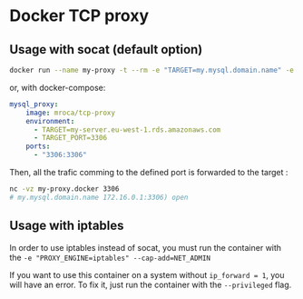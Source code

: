 # Docker TCP proxy

## Usage with socat (default option)

```bash
docker run --name my-proxy -t --rm -e "TARGET=my.mysql.domain.name" -e "TARGET_PORT=3306" mroca/tcp-proxy
```

or, with docker-compose:

```yaml
mysql_proxy:
    image: mroca/tcp-proxy
    environment:
      - TARGET=my-server.eu-west-1.rds.amazonaws.com
      - TARGET_PORT=3306
    ports:
      - "3306:3306"
```

Then, all the trafic comming to the defined port is forwarded to the target :
```bash
nc -vz my-proxy.docker 3306
# my.mysql.domain.name 172.16.0.1:3306) open
```

## Usage with iptables

In order to use iptables instead of socat, you must run the container with the `-e "PROXY_ENGINE=iptables" --cap-add=NET_ADMIN`

If you want to use this container on a system without `ip_forward = 1`, you will have an error. To fix it, just run the container with the `--privileged` flag.
